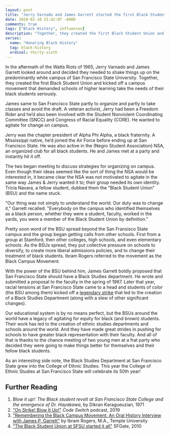 ```yaml
---
layout: post
title: "Jerry Varnado and James Garrett started the first Black Student Union"
date: 2020-02-10 15:42:07 -0800
comments: true
tags: ["Black History", influences]
description: "Together, they created the first Black Student Union and kicked off a campus movement that demanded schools of higher learning make themselves more welcoming and supportive of their black students."
series:
  name: "Honoring Black History"
  tag: black-history
  ordinal: thirty-sixth
---
```


In the aftermath of the Watts Riots of 1965, Jerry Varnado and James Garrett looked around and decided they needed to shake things up on the predominantly white campus of San Francisco State University. Together, they created the first Black Student Union and kicked off a campus movement that demanded schools of higher learning take the needs of their black students seriously.

<!-- more -->

James same to San Francisco State partly to organize and partly to take classes and avoid the draft. A veteran activist, Jerry had been a Freedom Rider and he’d also been involved with the Student Nonviolent Coordinating Committee (SNCC) and  Congress of Racial Equality (CORE). He wanted to agitate for change on campus.

Jerry was the chapter president of Alpha Phi Alpha, a black fraternity. A Mississippi native, he’d joined the Air Force before ending up at San Francisco State. He was also active in the (Negro Student Association) NSA, an organized club for all black students. He and James met at a party and instantly hit it off.

The two began meeting to discuss strategies for organizing on campus. Even though their ideas seemed like the sort of thing the NSA would be interested in, it became clear the NSA was not motivated to agitate in the same way James & Jerry wanted it to; their group needed its own identity. Tricia Navara, a fellow student, dubbed them the "Black Student Union" (BSU) and the name stuck.

"Our thing was not simply to understand the world. Our duty was to change it," Garrett recalled. "Everybody on the campus who identified themselves as a black person, whether they were a student, faculty, worked in the yards, you were a member of the Black Student Union by definition."

Pretty soon word of the BSU spread beyond the San Fransisco State campus and the group began getting calls from other schools. First from a group at Stamford, then other colleges, high schools, and even elementary schools. As the BSUs spread, they put collective pressure on schools to diversify, to create more liberal admissions policies, and to change their treatment of black students. Ibram Rogers referred to the movement as the Black Campus Movement.

With the power of the BSU behind him, James Garrett boldly proposed that San Francisco State should have a Black Studies department. He wrote and submitted a proposal to the faculty in the spring of 1967. Later that year, racial tensions at San Francisco State came to a head and students of color (the BSU among them) kicked off a [legendary strike](https://wikipedia.org/wiki/Third_World_Liberation_Front_strikes_of_1968) that led to the creation of a Black Studies Department (along with a slew of other significant changes).

Our educational system is by no means perfect, but the BSUs around the world have a legacy of agitating for equity for black (and brown) students. Their work has led to the creation of ethnic studies departments and schools around the world. And they have made great strides in pushing for schools to have greater black representation with their faculty. And all of that is thanks to the chance meeting of two young men at a frat party who decided they were going to make things better for themselves and their fellow black students.

As an interesting side note, the Black Studies Department at San Francisco State grew into the College of Ethnic Studies. This year the College of Ethnic Studies  at San Francisco State will celebrate its 50th year!

## Further Reading

1. <cite>Blow it up!: The Black student revolt at San Francisco State College and the emergence of Dr. Hayakawa</cite>, by  Dikran Karagueuzian, 1971
2. ["On Strike! Blow It Up!"](https://www.npr.org/2019/03/20/704988020/-on-strike-blow-it-up) <cite>Code Switch</cite> podcast, 2019
3. ["Remembering the Black Campus Movement: An Oral History Interview with James P. Garrett"](http://www.jpanafrican.org/docs/vol2no10/2.10_Remembering_the_Black_Campus_Movement.pdf) by Ibram Rogers, M.A., Temple University
4. ["The Black Student Union at SFSU started it all"](https://www.sfgate.com/news/article/The-Black-Student-Union-at-SFSU-started-it-all-3274175.php) SFGate, 2010